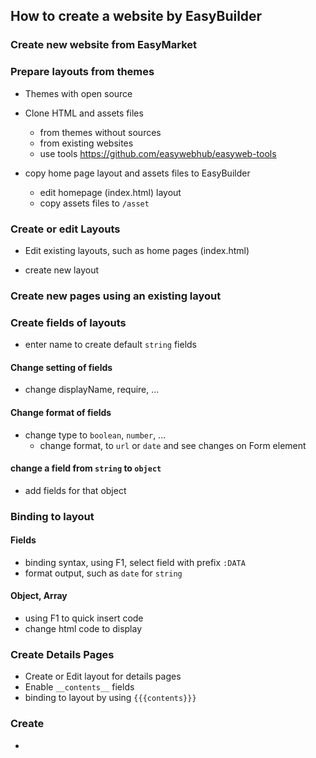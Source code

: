 
## How to create a website by EasyBuilder

### Create new website from EasyMarket

### Prepare layouts from themes


- Themes with open source 

- Clone HTML and assets files
  - from themes without sources 
  - from existing websites  
  - use tools https://github.com/easywebhub/easyweb-tools

- copy home page layout and assets files to EasyBuilder
  - edit homepage (index.html) layout
  - copy assets files to `/asset`

### Create or edit Layouts

- Edit existing layouts, such as home pages (index.html)

- create new layout 

### Create new pages using an existing layout

### Create fields of layouts 
-  enter name to create default `string` fields 

#### Change setting of fields
- change displayName, require, ...

#### Change format of fields 
- change type to `boolean`, `number`, ...
   - change format, to `url` or `date` and see changes on Form element 

#### change a field from `string` to `object`
- add fields for that object 

### Binding to layout 

#### Fields 
- binding syntax, using F1, select field with prefix `:DATA` 
- format output, such as `date` for `string` 

#### Object, Array
- using F1 to quick insert code 
- change html code to display 

### Create Details Pages 

- Create or Edit layout for details pages
- Enable `__contents__` fields
- binding to layout by using `{{{contents}}}` 

### Create  
- 


